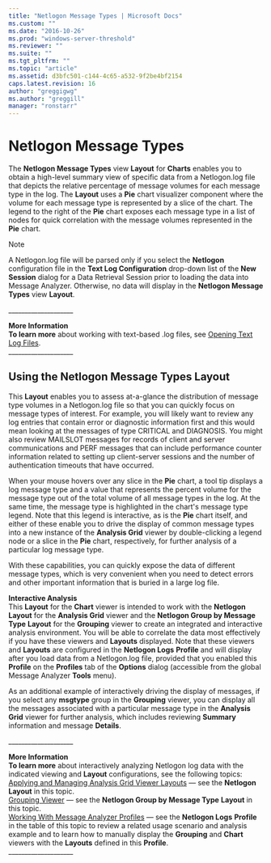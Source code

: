 ```yaml
---
title: "Netlogon Message Types | Microsoft Docs"
ms.custom: ""
ms.date: "2016-10-26"
ms.prod: "windows-server-threshold"
ms.reviewer: ""
ms.suite: ""
ms.tgt_pltfrm: ""
ms.topic: "article"
ms.assetid: d3bfc501-c144-4c65-a532-9f2be4bf2154
caps.latest.revision: 16
author: "greggigwg"
ms.author: "greggill"
manager: "ronstarr"
---
```

# Netlogon Message Types
The **Netlogon Message Types** view **Layout** for **Charts** enables you to obtain a high-level summary view of specific data from a Netlogon.log file that depicts the relative percentage of message volumes for each message type in the log. The **Layout** uses a **Pie** chart visualizer component where the volume for each message type is represented by a slice of the chart. The legend to the right of the **Pie** chart exposes each message type in a list of nodes for quick correlation with the message volumes represented in the **Pie** chart.  
  
> [!NOTE]
>  A Netlogon.log file will be parsed only if you select the **Netlogon** configuration file in the **Text Log Configuration** drop-down list of the **New Session** dialog for a Data Retrieval Session prior to loading the data into Message Analyzer. Otherwise, no data will display in the **Netlogon Message Types** view **Layout**.  
>   
>  ___________________\_  
>   
>  **More Information**   
>  **To learn more** about working with text-based .log files, see [Opening Text Log Files](opening-text-log-files.md).  
> ___________________\_  
  
## Using the Netlogon Message Types Layout  
 This **Layout** enables you to assess at-a-glance the distribution of message type volumes in a Netlogon.log file so that you can  quickly focus on message types of interest. For example, you will likely want to review any log entries that contain error or diagnostic information first and this would mean looking at the messages of type CRITICAL and DIAGNOSIS. You might also review MAILSLOT messages for records of client and server communications and PERF messages that can include performance counter information related to setting up client-server sessions and the number of authentication timeouts that have occurred.  
  
 When your mouse hovers over any slice in the **Pie** chart, a tool tip  displays a log message type and a value that represents the percent volume for the message type out of the total volume of all message types in the log. At the same time, the message type is highlighted in the chart's message type  legend. Note that this legend is interactive, as is the **Pie** chart itself, and either of these enable you to drive the display of common message types into a new instance of the **Analysis Grid** viewer by double-clicking a legend node or a slice in the **Pie** chart, respectively, for further analysis of a particular log message type.  
  
 With these capabilities, you can quickly expose the data of different message types, which is very convenient when you need to detect errors and other important information that is buried in a large log file.  
  
 **Interactive Analysis**   
This **Layout** for the **Chart** viewer is intended to work with the **Netlogon** **Layout** for the **Analysis Grid** viewer and the **Netlogon Group by Message Type** **Layout** for the **Grouping** viewer to create an integrated and interactive analysis environment. You will be able to correlate the data most effectively if you have these viewers and **Layouts** displayed. Note that these viewers and **Layouts** are configured in the **Netlogon Logs** **Profile** and will display after you  load data from a Netlogon.log file, provided that you enabled this **Profile** on the **Profiles** tab of the **Options** dialog (accessible from the global Message Analyzer **Tools** menu).  
  
 As an additional example of interactively driving the display of messages, if you select any **msgtype** group  in the **Grouping** viewer, you can display all the messages associated with a particular message type in the **Analysis Grid** viewer for further analysis, which includes reviewing **Summary** information and message **Details**.  
  
 ___________________\_  
  
 **More Information**   
 **To learn more** about interactively analyzing Netlogon log data with the indicated viewing and **Layout** configurations, see the following topics:  
[Applying and Managing Analysis Grid Viewer Layouts](applying-and-managing-analysis-grid-viewer-layouts.md) — see the **Netlogon** **Layout** in this topic.  
[Grouping Viewer](grouping-viewer.md) — see the **Netlogon Group by Message Type** **Layout** in this topic.  
[Working With Message Analyzer Profiles](working-with-message-analyzer-profiles.md) — see the **Netlogon Logs** **Profile** in the table of this topic to review a related usage scenario and analysis example and to learn how to manually display the **Grouping** and **Chart** viewers with the **Layouts** defined in this **Profile**.  
___________________\_
